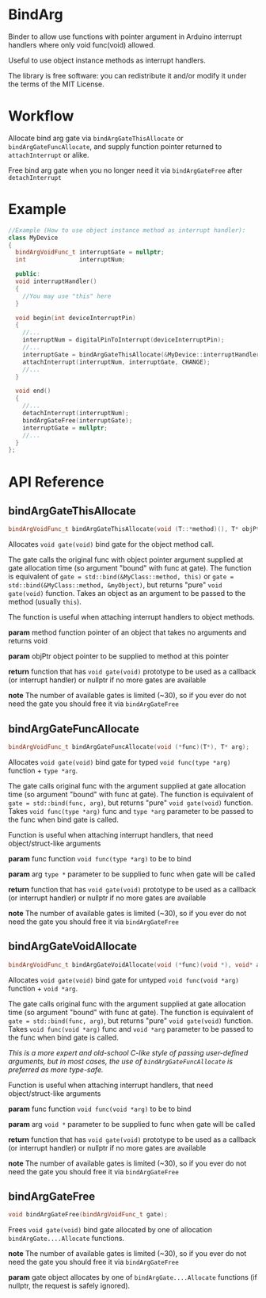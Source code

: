 # BindArg
Binder to allow use functions with pointer argument in Arduino interrupt handlers where only void func(void) allowed.

Useful to use object instance methods as interrupt handlers.

The library is free software: you can redistribute it and/or modify it under the terms of the MIT License.

# Workflow

Allocate bind arg gate via `bindArgGateThisAllocate` or `bindArgGateFuncAllocate`, and supply function pointer returned to `attachInterrupt` or alike.

Free bind arg gate when you no longer need it via `bindArgGateFree` after `detachInterrupt`

# Example
```cpp
//Example (How to use object instance method as interrupt handler):
class MyDevice
{
  bindArgVoidFunc_t interruptGate = nullptr;
  int               interruptNum;

  public:
  void interruptHandler()
  {
    //You may use "this" here
  }

  void begin(int deviceInterruptPin)
  {
    //...
    interruptNum = digitalPinToInterrupt(deviceInterruptPin);
    //...
    interruptGate = bindArgGateThisAllocate(&MyDevice::interruptHandler, this);
    attachInterrupt(interruptNum, interruptGate, CHANGE);
    //...
  }

  void end()
  {
    //...
    detachInterrupt(interruptNum);
    bindArgGateFree(interruptGate);
    interruptGate = nullptr;
    //...
  }
};
```

# API Reference

## bindArgGateThisAllocate
```cpp
bindArgVoidFunc_t bindArgGateThisAllocate(void (T::*method)(), T* objPtr);
```

Allocates `void gate(void)` bind gate for the object method call.

The gate calls the original func with object pointer argument supplied at gate allocation time (so argument "bound" with func at gate).
The function is equivalent of `gate = std::bind(&MyClass::method, this)` or `gate = std::bind(&MyClass::method, &myObject)`, 
but returns "pure" `void gate(void)` function. Takes an object as an argument to be passed to the method (usually `this`).

The function is useful when attaching interrupt handlers to object methods.

**param** method function pointer of an object that takes no arguments and returns void

**param** objPtr object pointer to be supplied to method at this pointer

**return** function that has `void gate(void)` prototype to be used as a callback (or interrupt handler) or nullptr if no more gates are available

**note** The number of available gates is limited (~30), so if you ever do not need the gate you should free it via `bindArgGateFree`

## bindArgGateFuncAllocate
```cpp
bindArgVoidFunc_t bindArgGateFuncAllocate(void (*func)(T*), T* arg);
```
Allocates `void gate(void)` bind gate for typed `void func(type *arg)` function + `type *arg`. 

The gate calls original func with the argument supplied at gate allocation time (so argument "bound" with func at gate).
The function is equivalent of `gate = std::bind(func, arg)`, but returns "pure" `void gate(void)` function.
Takes `void func(type *arg)` func and `type *arg` parameter to be passed to the func when bind gate is called.

Function is useful when attaching interrupt handlers, that need object/struct-like arguments

**param** func function `void func(type *arg)` to be to bind 

**param** arg `type *` parameter to be supplied to func when gate will be called

**return** function that has `void gate(void)` prototype to be used as a callback (or interrupt handler) or nullptr if no more gates are available

**note** The number of available gates is limited (~30), so if you ever do not need the gate you should free it via `bindArgGateFree`

## bindArgGateVoidAllocate
```cpp
bindArgVoidFunc_t bindArgGateVoidAllocate(void (*func)(void *), void* arg);
```
Allocates `void gate(void)` bind gate for untyped `void func(void *arg)` function + `void *arg`. 

The gate calls original func with the argument supplied at gate allocation time (so argument "bound" with func at gate).
The function is equivalent of `gate = std::bind(func, arg)`, but returns "pure" `void gate(void)` function.
Takes `void func(void *arg)` func and `void *arg` parameter to be passed to the func when bind gate is called.

*This is a more expert and old-school C-like style of passing user-defined arguments, but in most cases, the use of `bindArgGateFuncAllocate` is preferred as more type-safe.*

Function is useful when attaching interrupt handlers, that need object/struct-like arguments

**param** func function `void func(void *arg)` to be to bind 

**param** arg `void *` parameter to be supplied to func when gate will be called

**return** function that has `void gate(void)` prototype to be used as a callback (or interrupt handler) or nullptr if no more gates are available

**note** The number of available gates is limited (~30), so if you ever do not need the gate you should free it via `bindArgGateFree`

## bindArgGateFree
```cpp
void bindArgGateFree(bindArgVoidFunc_t gate);
```

Frees `void gate(void)` bind gate allocated by one of allocation `bindArgGate....Allocate` functions.

**note** The number of available gates is limited (~30), so if you ever do not need the gate you should free it via `bindArgGateFree`

**param** gate object allocates by one of `bindArgGate....Allocate` functions (if nullptr, the request is safely ignored).



